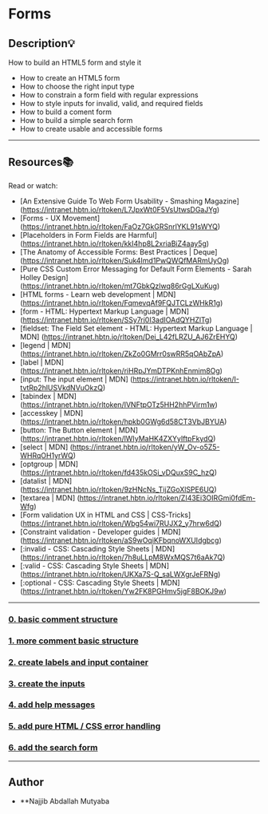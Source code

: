 # Forms

## Description:bulb:
How to build an HTML5 form and style it

* How to create an HTML5 form
* How to choose the right input type
* How to constrain a form field with regular expressions
* How to style inputs for invalid, valid, and required fields
* How to build a coment form
* How to build a simple search form
* How to create usable and accessible forms

---

## Resources:books:
Read or watch:
* [An Extensive Guide To Web Form Usability - Smashing Magazine] (https://intranet.hbtn.io/rltoken/L7JpxWt0F5VsUtwsDGaJYg)
* [Forms - UX Movement] (https://intranet.hbtn.io/rltoken/FaOz7GkGRSnrlYKL91sWYQ)
* [Placeholders in Form Fields are Harmful] (https://intranet.hbtn.io/rltoken/kkI4hp8L2xriaBiZ4aay5g)
* [The Anatomy of Accessible Forms: Best Practices | Deque] (https://intranet.hbtn.io/rltoken/Suk4Imd1PwQWQfMARmUyOg)
* [Pure CSS Custom Error Messaging for Default Form Elements - Sarah Holley Design] (https://intranet.hbtn.io/rltoken/mt7GbkQzlwq86rGgLXuKug)
* [HTML forms - Learn web development | MDN] (https://intranet.hbtn.io/rltoken/FqmevqAf9FQJTCLzWHkR1g)
* [form - HTML: Hypertext Markup Language | MDN] (https://intranet.hbtn.io/rltoken/SSy7rj0I3adIOAdQYHZlTg)
* [fieldset: The Field Set element - HTML: Hypertext Markup Language | MDN] (https://intranet.hbtn.io/rltoken/Dei_L42fLRZU_AJ6ZrEHYQ)
* [legend | MDN] (https://intranet.hbtn.io/rltoken/ZkZo0GMrr0swRR5qOAbZpA)
* [label | MDN] (https://intranet.hbtn.io/rltoken/riHRpJYmDTPKnhEnmim8Og)
* [input: The input element | MDN] (https://intranet.hbtn.io/rltoken/I-tvtRp2hlUSVkdNVuOkzQ)
* [tabindex | MDN] (https://intranet.hbtn.io/rltoken/IVNFtpOTz5HH2hhPVirm1w)
* [accesskey | MDN] (https://intranet.hbtn.io/rltoken/hpkb0GWg6d58CT3VbJBYUA)
* [button: The Button element | MDN] (https://intranet.hbtn.io/rltoken/lWIyMaHK4ZXYyIftpFkydQ)
* [select | MDN] (https://intranet.hbtn.io/rltoken/yW_Ov-o5Z5-WHRqOH1yrWQ)
* [optgroup | MDN] (https://intranet.hbtn.io/rltoken/fd435kOSi_vDQuxS9C_hzQ)
* [datalist | MDN] (https://intranet.hbtn.io/rltoken/9zHNcNs_TijZGoXlSPE6UQ)
* [textarea | MDN] (https://intranet.hbtn.io/rltoken/ZI43Ei3OIRGmi0fdEm-Wfg)
* [Form validation UX in HTML and CSS | CSS-Tricks] (https://intranet.hbtn.io/rltoken/Wbg54wi7RUJX2_y7hrw6dQ)
* [Constraint validation - Developer guides | MDN] (https://intranet.hbtn.io/rltoken/aS9wOqiKFbqnoWXUIdgbcg)
* [:invalid - CSS: Cascading Style Sheets | MDN] (https://intranet.hbtn.io/rltoken/7h8uLLpM8WxMQS7t6aAk7Q)
* [:valid - CSS: Cascading Style Sheets | MDN] (https://intranet.hbtn.io/rltoken/UKXa7S-Q_saLWXgrJeFRNg)
* [:optional - CSS: Cascading Style Sheets | MDN] (https://intranet.hbtn.io/rltoken/Yw2FK8PGHmv5jgF8BOKJ9w)

---

### [0. basic comment structure](./01-article.html)

### [1. more comment basic structure](./02-article.html)

### [2. create labels and input container](./03-styles.css)

### [3. create the inputs](./04-article.html)

### [4. add help messages](./05-article.html)

### [5. add pure HTML / CSS error handling](./06-styles.css)

### [6. add the search form](./07-article.html)

---

## Author
* **Najjib Abdallah Mutyaba
